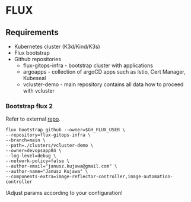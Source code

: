 # FLUX

## Requirements

* Kubernetes cluster (K3d/Kind/K3s)
* Flux bootstrap
* Github repositories
    - flux-gitops-infra - bootstrap cluster with applications
    - argoapps          - collection of argoCD apps such as Istio, Cert Manager, Kubeseal
    - vcluster-demo     - main repository contains all data how to proceed with vcluster

### Bootstrap flux 2
Refer to external [repo](https://github.com/devopsapp84/flux-gitops-infra).

```
flux bootstrap github --owner=$GH_FLUX_USER \
--repository=flux-gitops-infra \
--branch=main \
--path=./clusters/vcluster-demo \
--owner=devopsapp84 \
--log-level=debug \
--network-policy=false \
--author-email="janusz.kujawa@gmail.com" \
--author-name="Janusz Kujawa" \
--components-extra=image-reflector-controller,image-automation-controller 
```

!Adjust params according to your configuration!